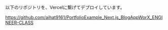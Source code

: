 以下のリポジトリを、Vercelに繋げてデプロイしています。

https://github.com/aihat9161/PortfolioExample_Next.js_BlogAppWorX_ENGINEER-CLASS
